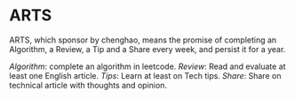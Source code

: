 # ARTS
ARTS, which sponsor by chenghao, means the promise of completing an Algorithm, a Review, a Tip and a Share every week, and persist it for a year.

*Algorithm*: complete an algorithm in leetcode. 
*Review*: Read and evaluate at least one English article. 
*Tips*: Learn at least on Tech tips. 
*Share*: Share on technical article with thoughts and opinion. 
